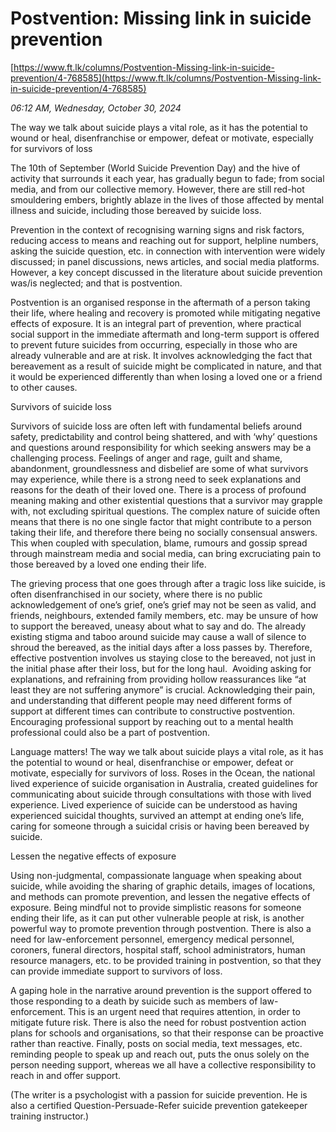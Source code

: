 # Postvention: Missing link in suicide prevention

[https://www.ft.lk/columns/Postvention-Missing-link-in-suicide-prevention/4-768585](https://www.ft.lk/columns/Postvention-Missing-link-in-suicide-prevention/4-768585)

*06:12 AM, Wednesday, October 30, 2024*

The way we talk about suicide plays a vital role, as it has the potential to wound or heal, disenfranchise or empower, defeat or motivate, especially for survivors of loss

The 10th of September (World Suicide Prevention Day) and the hive of activity that surrounds it each year, has gradually begun to fade; from social media, and from our collective memory. However, there are still red-hot smouldering embers, brightly ablaze in the lives of those affected by mental illness and suicide, including those bereaved by suicide loss.

Prevention in the context of recognising warning signs and risk factors, reducing access to means and reaching out for support, helpline numbers, asking the suicide question, etc. in connection with intervention were widely discussed; in panel discussions, news articles, and social media platforms. However, a key concept discussed in the literature about suicide prevention was/is neglected; and that is postvention.

Postvention is an organised response in the aftermath of a person taking their life, where healing and recovery is promoted while mitigating negative effects of exposure. It is an integral part of prevention, where practical social support in the immediate aftermath and long-term support is offered to prevent future suicides from occurring, especially in those who are already vulnerable and are at risk. It involves acknowledging the fact that bereavement as a result of suicide might be complicated in nature, and that it would be experienced differently than when losing a loved one or a friend to other causes.

Survivors of suicide loss

Survivors of suicide loss are often left with fundamental beliefs around safety, predictability and control being shattered, and with ‘why’ questions and questions around responsibility for which seeking answers may be a challenging process. Feelings of anger and rage, guilt and shame, abandonment, groundlessness and disbelief are some of what survivors may experience, while there is a strong need to seek explanations and reasons for the death of their loved one. There is a process of profound meaning making and other existential questions that a survivor may grapple with, not excluding spiritual questions. The complex nature of suicide often means that there is no one single factor that might contribute to a person taking their life, and therefore there being no socially consensual answers. This when coupled with speculation, blame, rumours and gossip spread through mainstream media and social media, can bring excruciating pain to those bereaved by a loved one ending their life.

The grieving process that one goes through after a tragic loss like suicide, is often disenfranchised in our society, where there is no public acknowledgement of one’s grief, one’s grief may not be seen as valid, and friends, neighbours, extended family members, etc. may be unsure of how to support the bereaved, uneasy about what to say and do. The already existing stigma and taboo around suicide may cause a wall of silence to shroud the bereaved, as the initial days after a loss passes by. Therefore, effective postvention involves us staying close to the bereaved, not just in the initial phase after their loss, but for the long haul.  Avoiding asking for explanations, and refraining from providing hollow reassurances like “at least they are not suffering anymore” is crucial. Acknowledging their pain, and understanding that different people may need different forms of support at different times can contribute to constructive postvention. Encouraging professional support by reaching out to a mental health professional could also be a part of postvention.

Language matters! The way we talk about suicide plays a vital role, as it has the potential to wound or heal, disenfranchise or empower, defeat or motivate, especially for survivors of loss. Roses in the Ocean, the national lived experience of suicide organisation in Australia, created guidelines for communicating about suicide through consultations with those with lived experience. Lived experience of suicide can be understood as having experienced suicidal thoughts, survived an attempt at ending one’s life, caring for someone through a suicidal crisis or having been bereaved by suicide.

Lessen the negative effects of exposure

Using non-judgmental, compassionate language when speaking about suicide, while avoiding the sharing of graphic details, images of locations, and methods can promote prevention, and lessen the negative effects of exposure. Being mindful not to provide simplistic reasons for someone ending their life, as it can put other vulnerable people at risk, is another powerful way to promote prevention through postvention. There is also a need for law-enforcement personnel, emergency medical personnel, coroners, funeral directors, hospital staff, school administrators, human resource managers, etc. to be provided training in postvention, so that they can provide immediate support to survivors of loss.

A gaping hole in the narrative around prevention is the support offered to those responding to a death by suicide such as members of law-enforcement. This is an urgent need that requires attention, in order to mitigate future risk. There is also the need for robust postvention action plans for schools and organisations, so that their response can be proactive rather than reactive. Finally, posts on social media, text messages, etc. reminding people to speak up and reach out, puts the onus solely on the person needing support, whereas we all have a collective responsibility to reach in and offer support.

(The writer is a psychologist with a passion for suicide prevention. He is also a certified Question-Persuade-Refer suicide prevention gatekeeper training instructor.)

